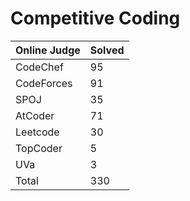 # Competitive Coding
|Online Judge|Solved|
|------ | ------|
|CodeChef | 95 |  
|CodeForces | 91 |  
|SPOJ | 35 |  
|AtCoder | 71 |  
|Leetcode | 30 |  
|TopCoder | 5 |  
|UVa | 3 |  
|Total | 330 |